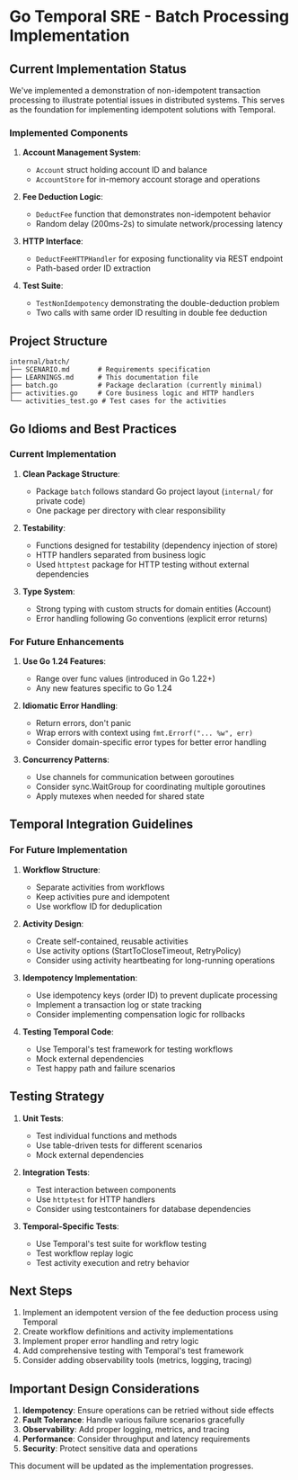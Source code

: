 # Go Temporal SRE - Batch Processing Implementation

## Current Implementation Status

We've implemented a demonstration of non-idempotent transaction processing to illustrate potential issues in distributed systems. This serves as the foundation for implementing idempotent solutions with Temporal.

### Implemented Components

1. **Account Management System**:
   - `Account` struct holding account ID and balance
   - `AccountStore` for in-memory account storage and operations

2. **Fee Deduction Logic**:
   - `DeductFee` function that demonstrates non-idempotent behavior
   - Random delay (200ms-2s) to simulate network/processing latency

3. **HTTP Interface**:
   - `DeductFeeHTTPHandler` for exposing functionality via REST endpoint
   - Path-based order ID extraction

4. **Test Suite**:
   - `TestNonIdempotency` demonstrating the double-deduction problem
   - Two calls with same order ID resulting in double fee deduction

## Project Structure

```
internal/batch/
├── SCENARIO.md       # Requirements specification
├── LEARNINGS.md      # This documentation file
├── batch.go          # Package declaration (currently minimal)
├── activities.go     # Core business logic and HTTP handlers
└── activities_test.go # Test cases for the activities
```

## Go Idioms and Best Practices

### Current Implementation

1. **Clean Package Structure**:
   - Package `batch` follows standard Go project layout (`internal/` for private code)
   - One package per directory with clear responsibility

2. **Testability**:
   - Functions designed for testability (dependency injection of store)
   - HTTP handlers separated from business logic
   - Used `httptest` package for HTTP testing without external dependencies

3. **Type System**:
   - Strong typing with custom structs for domain entities (Account)
   - Error handling following Go conventions (explicit error returns)

### For Future Enhancements

1. **Use Go 1.24 Features**:
   - Range over func values (introduced in Go 1.22+)
   - Any new features specific to Go 1.24

2. **Idiomatic Error Handling**:
   - Return errors, don't panic
   - Wrap errors with context using `fmt.Errorf("... %w", err)`
   - Consider domain-specific error types for better error handling

3. **Concurrency Patterns**:
   - Use channels for communication between goroutines
   - Consider sync.WaitGroup for coordinating multiple goroutines
   - Apply mutexes when needed for shared state

## Temporal Integration Guidelines

### For Future Implementation

1. **Workflow Structure**:
   - Separate activities from workflows
   - Keep activities pure and idempotent
   - Use workflow ID for deduplication

2. **Activity Design**:
   - Create self-contained, reusable activities
   - Use activity options (StartToCloseTimeout, RetryPolicy)
   - Consider using activity heartbeating for long-running operations

3. **Idempotency Implementation**:
   - Use idempotency keys (order ID) to prevent duplicate processing
   - Implement a transaction log or state tracking
   - Consider implementing compensation logic for rollbacks

4. **Testing Temporal Code**:
   - Use Temporal's test framework for testing workflows
   - Mock external dependencies
   - Test happy path and failure scenarios

## Testing Strategy

1. **Unit Tests**:
   - Test individual functions and methods
   - Use table-driven tests for different scenarios
   - Mock external dependencies

2. **Integration Tests**:
   - Test interaction between components
   - Use `httptest` for HTTP handlers
   - Consider using testcontainers for database dependencies

3. **Temporal-Specific Tests**:
   - Use Temporal's test suite for workflow testing
   - Test workflow replay logic
   - Test activity execution and retry behavior

## Next Steps

1. Implement an idempotent version of the fee deduction process using Temporal
2. Create workflow definitions and activity implementations
3. Implement proper error handling and retry logic
4. Add comprehensive testing with Temporal's test framework
5. Consider adding observability tools (metrics, logging, tracing)

## Important Design Considerations

1. **Idempotency**: Ensure operations can be retried without side effects
2. **Fault Tolerance**: Handle various failure scenarios gracefully
3. **Observability**: Add proper logging, metrics, and tracing
4. **Performance**: Consider throughput and latency requirements
5. **Security**: Protect sensitive data and operations

This document will be updated as the implementation progresses.
